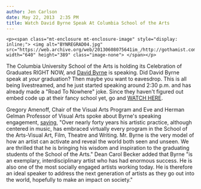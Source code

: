 ```yaml
---
author: Jen Carlson
date: May 22, 2013  2:35 PM
title: Watch David Byrne Speak At Columbia School of the Arts
---
```



	
	
	
	<p><span class="mt-enclosure mt-enclosure-image" style="display: inline;"> <img alt="BYNREGRAD04.jpg" src="https://web.archive.org/web/20130608075641im_/http://gothamist.com/attachments/arts_jen/BYNREGRAD04.jpg" width="640" height="389" class="image-none"> </span></p>

<p>The Columbia University School of the Arts is holding its Celebration of Graduates RIGHT NOW, and <a href="https://web.archive.org/web/20130608075641/http://gothamist.com/tags/davidbyrne">David Byrne</a> is speaking. Did David Byrne speak at <em>your</em> graduation? Then maybe you want to eavesdrop. This is all being livestreamed, and he just started speaking around 2:30 p.m. and has already made a &quot;Road To Nowhere&quot; joke. Since they haven&apos;t figured out embed code up at their fancy school yet, go and <a href="https://web.archive.org/web/20130608075641/http://arts.columbia.edu/video-graduation-2013">WATCH HERE</a>.</p>

<p>Gregory Amenoff, Chair of the Visual Arts Program and Eve and Herman Gelman Professor of Visual Arts spoke about Byrne&apos;s speaking engagement, <a href="https://web.archive.org/web/20130608075641/http://broadwayworld.com/article/David-Byrne-to-Speak-at-Columbia-School-of-the-Arts-522-20130425">saying</a>, &quot;Over nearly forty years his artistic practice, although centered in music, has embraced virtually every program in the School of the Arts-Visual Art, Film, Theatre and Writing. Mr. Byrne is the very model of how an artist can activate and reveal the world both seen and unseen. We are thrilled that he is bringing his wisdom and inspiration to the graduating students of the School of the Arts.&quot; Dean Carol Becker added that Byrne &quot;is an exemplary, interdisciplinary artist who has had enormous success. He is also one of the most socially engaged artists working today. He is therefore an ideal speaker to address the next generation of artists as they go out into the world, hopefully to make an impact on society.&quot;</p>
	
	
	
	
	
